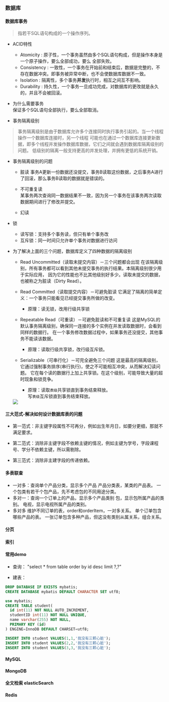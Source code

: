 

### 数据库

#### 数据库事务
> 指若干SQL语句构成的一个操作序列。
- ACID特性
  - Atomicity   : 原子性，一个事务虽然由多个SQL语句构成，但是操作本身是一个原子操作，要么全部成功，要么
    全部失败。
  - Consistency : 一致性，一个事务在开始前和结束后，数据是完整的，不存在数据冲突。即事务被异常中断，也不会使数据库数据不一致。
  - Isolation   : 隔离性，多个事务**并发**执行时，相互之间互不影响。
  - Durability  : 持久性，一个事务一旦成功完成，对数据库的更改就是永久的，并且不会被回滚。
  
- 为什么需要事务  
  保证多个SQL语句全部执行，要么全部取消。

- 事务隔离级别
> 事务隔离级别是由于数据库允许多个连接同时执行事务引起的。当一个线程操作一个数据库连接时，另一个线程
  可能也在通过一个数据库连接更新数据，即多个线程并发操作数据库数据，它们之间就会遇到数据库隔离级别的问题。
  低级别的隔离一般支持更高的并发处理，并拥有更低的系统开销。

- 事务隔离级别的问题
  - 脏读
    事务A更新一份数据还没提交，事务B读取这份数据，之后事务A进行了回滚，那么事务B读取的数据就是错误的。

  - 不可重复读  
    某事务两次查询同一数据结果不一致，因为另一个事务在该事务两次读取数据期间进行了修改并提交。

  - 幻读

- 锁
  - 读写锁：支持多个事务读，但只有单个事务改
  - 互斥锁：同一时间只允许单个事务对数据进行访问

- 为了解决上面的三个问题，数据库定义了四种数据的隔离级别
  
  - Read Uncommitted（读取未提交内容）－三个问题都会出现
    在该隔离级别，所有事务都可以看到其他未提交事务的执行结果。本隔离级别很少用于实际应用，
    因为它的性能也不比其他级别好多少。读取未提交的数据，也被称之为脏读（Dirty Read）。

  - Read Committed（读取提交内容）－可避免脏读
    它满足了隔离的简单定义：一个事务只能看见已经提交事务所做的改变。
    - 原理：读无锁，改用行级共享锁

  - Repeatable Read（可重读）－可避免脏读和不可重复读
    这是MySQL的默认事务隔离级别，确保同一连接的多个实例在并发读取数据时，会看到同样的数据行。
    在一个事务修改数据过程中，如果事务还没提交，其他事务不能读该数据。
    - 原理：读取行级共享锁，改行级互斥锁。

  - Serializable（可串行化）－可完全避免三个问题
    这是最高的隔离级别，它通过强制事务排序(串行执行)，使之不可能相互冲突，从而解决幻读问题。
    它在每个读的数据行上加上共享锁。在这个级别，可能导致大量的超时现象和锁竞争。
    - 原理：读取`表级`共享锁直到事务结束释放。  
            写`表级`互斥锁直到事务结束释放。
            

  <img src=../9.Resources/database-isolationlevel.png>


#### 三大范式-解决如何设计数据库表的问题
- 第一范式：非主键字段属性不可再分，例如出生年月日，如要分更细，那就不满足要求。

- 第二范式：消除非主键字段不依赖主键的情况，例如主键为学号，字段课程号、学分不依赖主键，所以需剔除。
  
- 第三范式：消除非主建字段的传递依赖。



#### 多表联查
  - 一对多：查询单个产品分类，显示多个产品
    产品分类表，某类的产品表。
    一个包类有若干个包产品，先不考虑包的不同用途分类。
  - 多对一：查询一个订单上的产品，显示多个产品类别
    包，显示包所属产品的类别。
    电视，显示电视所属产品的类别。
  - 多对多
    维护不同订单的表，order和orderItem，一对多关系。
    单个订单包含哪些产品的表。
    一张订单包含多种产品，但这没有类别从属关系，组合关系。


#### 分页


#### 索引


#### 常用demo
  - 查询：
    "select * from table order by id desc limit ?,?"

  - 建表：
  ```sql
  DROP DATABASE IF EXISTS mybatis;
  CREATE DATABASE mybatis DEFAULT CHARACTER SET utf8;

  use mybatis;
  CREATE TABLE student(
    id int(11) NOT NULL AUTO_INCREMENT,
    studentID int(11) NOT NULL UNIQUE,
    name varchar(255) NOT NULL,
    PRIMARY KEY (id)
  ) ENGINE=InnoDB DEFAULT CHARSET=utf8;

  INSERT INTO student VALUES(1,1,'我没有三颗心脏');
  INSERT INTO student VALUES(2,2,'我没有三颗心脏');
  INSERT INTO student VALUES(3,3,'我没有三颗心脏');
  ```


#### MySQL


#### MongoDB


#### 全文检索 elasticSearch


#### Redis

